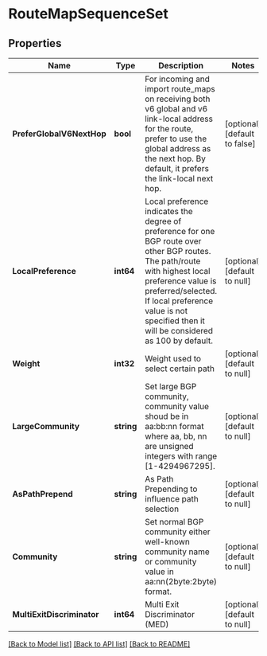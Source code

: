 # RouteMapSequenceSet

## Properties
Name | Type | Description | Notes
------------ | ------------- | ------------- | -------------
**PreferGlobalV6NextHop** | **bool** | For incoming and import route_maps on receiving both v6 global and v6 link-local address for the route, prefer to use the global address as the next hop. By default, it prefers the link-local next hop.  | [optional] [default to false]
**LocalPreference** | **int64** | Local preference indicates the degree of preference for one BGP route over other BGP routes. The path/route with highest local preference value is preferred/selected. If local preference value is not specified then it will be considered as 100 by default.  | [optional] [default to null]
**Weight** | **int32** | Weight used to select certain path | [optional] [default to null]
**LargeCommunity** | **string** | Set large BGP community, community value shoud be in aa:bb:nn format where aa, bb, nn are unsigned integers with range [1-4294967295]. | [optional] [default to null]
**AsPathPrepend** | **string** | As Path Prepending to influence path selection | [optional] [default to null]
**Community** | **string** | Set normal BGP community either well-known community name or community value in aa:nn(2byte:2byte) format.  | [optional] [default to null]
**MultiExitDiscriminator** | **int64** | Multi Exit Discriminator (MED) | [optional] [default to null]

[[Back to Model list]](../README.md#documentation-for-models) [[Back to API list]](../README.md#documentation-for-api-endpoints) [[Back to README]](../README.md)

